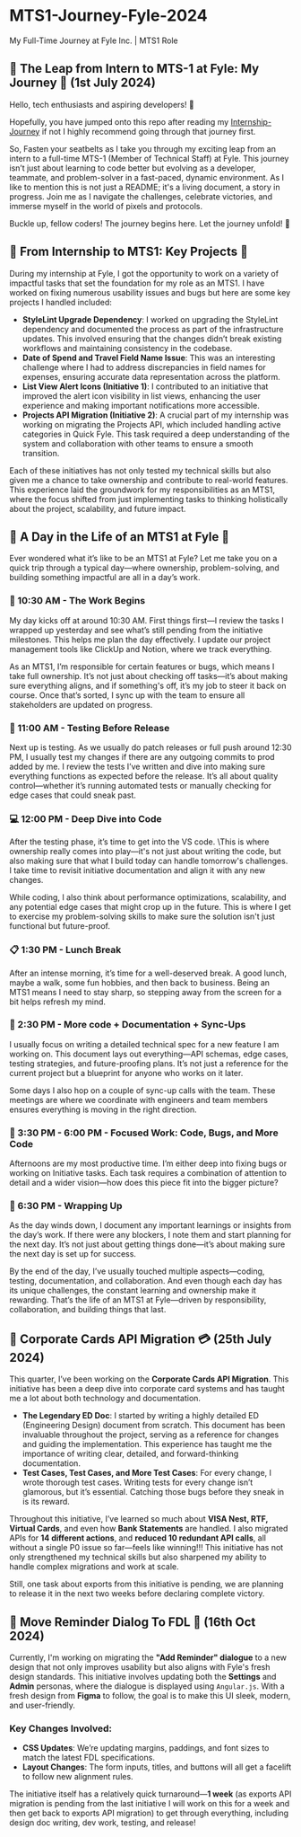 # MTS1-Journey-Fyle-2024
My Full-Time Journey at Fyle Inc. | MTS1 Role

## 🔹 The Leap from Intern to MTS-1 at Fyle: My Journey 🚀 (1st July 2024)

Hello, tech enthusiasts and aspiring developers! 👋

Hopefully, you have jumped onto this repo after reading my [Internship-Journey](https://github.com/SahilK-027/Internship-Journey-Fyle-2024) if not I highly recommend going through that journey first.

So, Fasten your seatbelts as I take you through my exciting leap from an intern to a full-time MTS-1 (Member of Technical Staff) at Fyle. This journey isn’t just about learning to code better but evolving as a developer, teammate, and problem-solver in a fast-paced, dynamic environment. As I like to mention this is not just a README; it's a living document, a story in progress. Join me as I navigate the challenges, celebrate victories, and immerse myself in the world of pixels and protocols.

Buckle up, fellow coders! The journey begins here. Let the journey unfold! 🌟

## 🔹 From Internship to MTS1: Key Projects 🌱 

During my internship at Fyle, I got the opportunity to work on a variety of impactful tasks that set the foundation for my role as an MTS1. I have worked on fixing numerous usability issues and bugs but here are some key projects I handled included:

- **StyleLint Upgrade Dependency**: I worked on upgrading the StyleLint dependency and documented the process as part of the infrastructure updates. This involved ensuring that the changes didn’t break existing workflows and maintaining consistency in the codebase.
- **Date of Spend and Travel Field Name Issue**: This was an interesting challenge where I had to address discrepancies in field names for expenses, ensuring accurate data representation across the platform.
- **List View Alert Icons (Initiative 1)**: I contributed to an initiative that improved the alert icon visibility in list views, enhancing the user experience and making important notifications more accessible.
- **Projects API Migration (Initiative 2)**: A crucial part of my internship was working on migrating the Projects API, which included handling active categories in Quick Fyle. This task required a deep understanding of the system and collaboration with other teams to ensure a smooth transition.

Each of these initiatives has not only tested my technical skills but also given me a chance to take ownership and contribute to real-world features. This experience laid the groundwork for my responsibilities as an MTS1, where the focus shifted from just implementing tasks to thinking holistically about the project, scalability, and future impact.

## 🔹 A Day in the Life of an MTS1 at Fyle 🌅
Ever wondered what it’s like to be an MTS1 at Fyle? Let me take you on a quick trip through a typical day—where ownership, problem-solving, and building something impactful are all in a day’s work.

### 🚀 10:30 AM - The Work Begins

My day kicks off at around 10:30 AM. First things first—I review the tasks I wrapped up yesterday and see what’s still pending from the initiative milestones. This helps me plan the day effectively. I update our project management tools like ClickUp and Notion, where we track everything.

As an MTS1, I’m responsible for certain features or bugs, which means I take full ownership. It’s not just about checking off tasks—it’s about making sure everything aligns, and if something's off, it’s my job to steer it back on course. Once that’s sorted, I sync up with the team to ensure all stakeholders are updated on progress.

### 🧪 11:00 AM - Testing Before Release

Next up is testing. As we usually do patch releases or full push around 12:30 PM, I usually test my changes if there are any outgoing commits to prod added by me. I review the tests I’ve written and dive into making sure everything functions as expected before the release. It’s all about quality control—whether it’s running automated tests or manually checking for edge cases that could sneak past.

### 💻 12:00 PM - Deep Dive into Code

After the testing phase, it’s time to get into the VS code. \This is where ownership really comes into play—it's not just about writing the code, but also making sure that what I build today can handle tomorrow's challenges. I take time to revisit initiative documentation and align it with any new changes.

While coding, I also think about performance optimizations, scalability, and any potential edge cases that might crop up in the future. This is where I get to exercise my problem-solving skills to make sure the solution isn't just functional but future-proof.

### 📋 1:30 PM - Lunch Break

After an intense morning, it’s time for a well-deserved break. A good lunch, maybe a walk, some fun hobbies, and then back to business. Being an MTS1 means I need to stay sharp, so stepping away from the screen for a bit helps refresh my mind.

### 📝 2:30 PM - More code + Documentation + Sync-Ups

I usually focus on writing a detailed technical spec for a new feature I am working on. This document lays out everything—API schemas, edge cases, testing strategies, and future-proofing plans. It’s not just a reference for the current project but a blueprint for anyone who works on it later.

Some days I also hop on a couple of sync-up calls with the team. These meetings are where we coordinate with engineers and team members ensures everything is moving in the right direction.

### 🔧 3:30 PM - 6:00 PM - Focused Work: Code, Bugs, and More Code

Afternoons are my most productive time. I’m either deep into fixing bugs or working on Initiative tasks. Each task requires a combination of attention to detail and a wider vision—how does this piece fit into the bigger picture?

### 🎯 6:30 PM - Wrapping Up

As the day winds down, I document any important learnings or insights from the day’s work. If there were any blockers, I note them and start planning for the next day. It’s not just about getting things done—it’s about making sure the next day is set up for success.

By the end of the day, I’ve usually touched multiple aspects—coding, testing, documentation, and collaboration. And even though each day has its unique challenges, the constant learning and ownership make it rewarding. That’s the life of an MTS1 at Fyle—driven by responsibility, collaboration, and building things that last.

## 🔹 Corporate Cards API Migration 💳 (25th July 2024)

This quarter, I’ve been working on the **Corporate Cards API Migration**. This initiative has been a deep dive into corporate card systems and has taught me a lot about both technology and documentation.

- **The Legendary ED Doc**: I started by writing a highly detailed ED (Engineering Design) document from scratch. This document has been invaluable throughout the project, serving as a reference for changes and guiding the implementation. This experience has taught me the importance of writing clear, detailed, and forward-thinking documentation.
- **Test Cases, Test Cases, and More Test Cases**: For every change, I wrote thorough test cases. Writing tests for every change isn’t glamorous, but it’s essential. Catching those bugs before they sneak in is its reward.

Throughout this initiative, I’ve learned so much about **VISA Nest, RTF, Virtual Cards**, and even how **Bank Statements** are handled. I also migrated APIs for **14 different actions**, and **reduced 10 redundant API calls**, all without a single P0 issue so far—feels like winning!!! This initiative has not only strengthened my technical skills but also sharpened my ability to handle complex migrations and work at scale.

Still, one task about exports from this initiative is pending, we are planning to release it in the next two weeks before declaring complete victory.

## 🔹 Move Reminder Dialog To FDL 🔔 (16th Oct 2024)
Currently, I'm working on migrating the **"Add Reminder" dialogue** to a new design that not only improves usability but also aligns with Fyle's fresh design standards. This initiative involves updating both the **Settings** and **Admin** personas, where the dialogue is displayed using `Angular.js`. With a fresh design from **Figma** to follow, the goal is to make this UI sleek, modern, and user-friendly.

### **Key Changes Involved:**

- **CSS Updates**: We’re updating margins, paddings, and font sizes to match the latest FDL specifications.
- **Layout Changes**: The form inputs, titles, and buttons will all get a facelift to follow new alignment rules.

The initiative itself has a relatively quick turnaround—**1 week** (as exports API migration is pending from the last initiative I will work on this for a week and then get back to exports API migration) to get through everything, including design doc writing, dev work, testing, and release!

